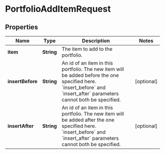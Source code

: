 

# PortfolioAddItemRequest


## Properties

| Name | Type | Description | Notes |
|------------ | ------------- | ------------- | -------------|
|**item** | **String** | The item to add to the portfolio. |  |
|**insertBefore** | **String** | An id of an item in this portfolio. The new item will be added before the one specified here. &#x60;insert_before&#x60; and &#x60;insert_after&#x60; parameters cannot both be specified. |  [optional] |
|**insertAfter** | **String** | An id of an item in this portfolio. The new item will be added after the one specified here. &#x60;insert_before&#x60; and &#x60;insert_after&#x60; parameters cannot both be specified. |  [optional] |



